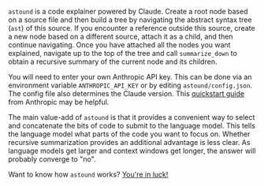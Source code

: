 `astound` is a code explainer powered by Claude. Create a root node based on a source file and then build a tree by navigating the abstract syntax tree (`ast`) of this source. If you encounter a reference outside this source, create a new node based on a different source, attach it as a child, and then continue navigating. Once you have attached all the nodes you want explained, navigate up to the top of the tree and call `summarize_down` to obtain a recursive summary of the current node and its children.

You will need to enter your own Anthropic API key. This can be done via an environment variable `ANTHROPIC_API_KEY` or by editing `astound/config.json`. The config file also determines the Claude version. This [quickstart guide](https://docs.anthropic.com/en/docs/quickstart-guide) from Anthropic may be helpful.

The main value-add of `astound` is that it provides a convenient way to select and concatenate the bits of code to submit to the language model. This tells the language model what parts of the code you want to focus on. Whether recursive summarization provides an additional advantage is less clear. As language models get larger and context windows get longer, the answer will probably converge to "no".

Want to know how `astound` works? [You're in luck!](https://github.com/hollymandel/astound/blob/main/demo.ipynb)
